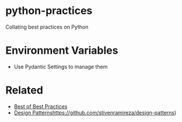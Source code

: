 # python-practices
Collating best practices on Python

# Environment Variables
* Use Pydantic Settings to manage them

# Related
* [Best of Best Practices](https://gist.github.com/sloria/7001839)
* [Design Patterns](https://github.com/stivenramireza/design-patterns)https://github.com/stivenramireza/design-patterns)
